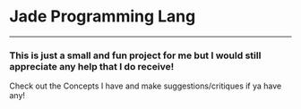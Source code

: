 # Jade Programming Lang

____

### This is just a small and fun project for me but I would still appreciate any help that I do receive!


Check out the Concepts I have and make suggestions/critiques if ya have any!